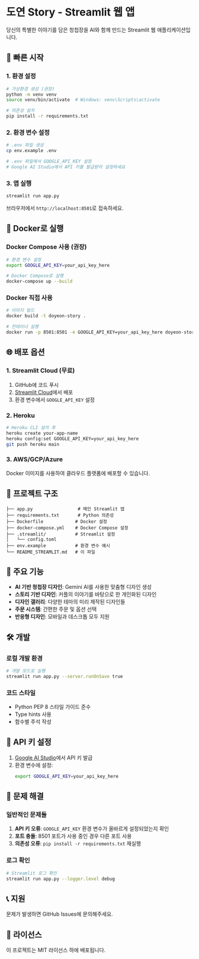 # 도연 Story - Streamlit 웹 앱

당신의 특별한 이야기를 담은 청첩장을 AI와 함께 만드는 Streamlit 웹 애플리케이션입니다.

## 🚀 빠른 시작

### 1. 환경 설정

```bash
# 가상환경 생성 (권장)
python -m venv venv
source venv/bin/activate  # Windows: venv\Scripts\activate

# 의존성 설치
pip install -r requirements.txt
```

### 2. 환경 변수 설정

```bash
# .env 파일 생성
cp env.example .env

# .env 파일에서 GOOGLE_API_KEY 설정
# Google AI Studio에서 API 키를 발급받아 설정하세요
```

### 3. 앱 실행

```bash
streamlit run app.py
```

브라우저에서 `http://localhost:8501`로 접속하세요.

## 🐳 Docker로 실행

### Docker Compose 사용 (권장)

```bash
# 환경 변수 설정
export GOOGLE_API_KEY=your_api_key_here

# Docker Compose로 실행
docker-compose up --build
```

### Docker 직접 사용

```bash
# 이미지 빌드
docker build -t doyeon-story .

# 컨테이너 실행
docker run -p 8501:8501 -e GOOGLE_API_KEY=your_api_key_here doyeon-story
```

## 🌐 배포 옵션

### 1. Streamlit Cloud (무료)

1. GitHub에 코드 푸시
2. [Streamlit Cloud](https://share.streamlit.io/)에서 배포
3. 환경 변수에서 `GOOGLE_API_KEY` 설정

### 2. Heroku

```bash
# Heroku CLI 설치 후
heroku create your-app-name
heroku config:set GOOGLE_API_KEY=your_api_key_here
git push heroku main
```

### 3. AWS/GCP/Azure

Docker 이미지를 사용하여 클라우드 플랫폼에 배포할 수 있습니다.

## 📁 프로젝트 구조

```
├── app.py                 # 메인 Streamlit 앱
├── requirements.txt       # Python 의존성
├── Dockerfile            # Docker 설정
├── docker-compose.yml    # Docker Compose 설정
├── .streamlit/           # Streamlit 설정
│   └── config.toml
├── env.example           # 환경 변수 예시
└── README_STREAMLIT.md   # 이 파일
```

## 🔧 주요 기능

- **AI 기반 청첩장 디자인**: Gemini AI를 사용한 맞춤형 디자인 생성
- **스토리 기반 디자인**: 커플의 이야기를 바탕으로 한 개인화된 디자인
- **디자인 갤러리**: 다양한 테마의 미리 제작된 디자인들
- **주문 시스템**: 간편한 주문 및 옵션 선택
- **반응형 디자인**: 모바일과 데스크톱 모두 지원

## 🛠️ 개발

### 로컬 개발 환경

```bash
# 개발 모드로 실행
streamlit run app.py --server.runOnSave true
```

### 코드 스타일

- Python PEP 8 스타일 가이드 준수
- Type hints 사용
- 함수별 주석 작성

## 📝 API 키 설정

1. [Google AI Studio](https://makersuite.google.com/app/apikey)에서 API 키 발급
2. 환경 변수에 설정:
   ```bash
   export GOOGLE_API_KEY=your_api_key_here
   ```

## 🐛 문제 해결

### 일반적인 문제들

1. **API 키 오류**: `GOOGLE_API_KEY` 환경 변수가 올바르게 설정되었는지 확인
2. **포트 충돌**: 8501 포트가 사용 중인 경우 다른 포트 사용
3. **의존성 오류**: `pip install -r requirements.txt` 재실행

### 로그 확인

```bash
# Streamlit 로그 확인
streamlit run app.py --logger.level debug
```

## 📞 지원

문제가 발생하면 GitHub Issues에 문의해주세요.

## 📄 라이선스

이 프로젝트는 MIT 라이선스 하에 배포됩니다.

